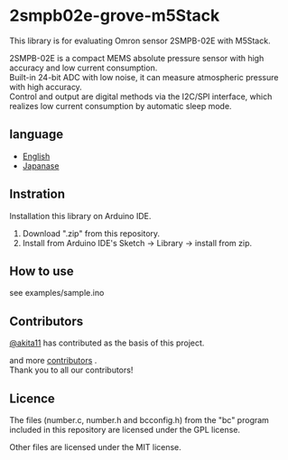 # 2smpb02e-grove-m5Stack
This library is for evaluating Omron sensor 2SMPB-02E with M5Stack.  

2SMPB-02E is a compact MEMS absolute pressure sensor with high accuracy and low current consumption.  
Built-in 24-bit ADC with low noise, it can measure atmospheric pressure with high accuracy.  
Control and output are digital methods via the I2C/SPI interface, which realizes low current consumption by automatic sleep mode.

## language
- [English](./README.md)
- [Japanase](./README_ja.md)

## Instration
Installation this library on Arduino IDE.
1. Download ".zip" from this repository.
2. Install from Arduino IDE's Sketch -> Library -> install from zip.

## How to use
see examples/sample.ino

## Contributors
[@akita11](https://github.com/akita11) has contributed as the basis of this project.  

and more [contributors](https://github.com/omron-devhub/2smpb02e-grove-m5stack/graphs/contributors) .  
Thank you to all our contributors!

## Licence
The files (number.c, number.h and bcconfig.h) from the "bc" program included in this repository are licensed under the GPL license.

Other files are licensed under the MIT license.